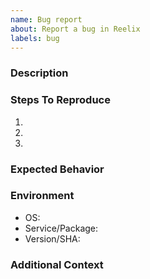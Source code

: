 ```yaml
---
name: Bug report
about: Report a bug in Reelix
labels: bug
---
```


### Description

### Steps To Reproduce
1.
2.
3.

### Expected Behavior

### Environment
- OS:
- Service/Package:
- Version/SHA:

### Additional Context

